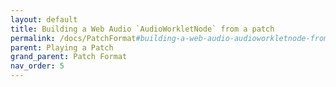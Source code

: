 ```yaml
---
layout: default
title: Building a Web Audio `AudioWorkletNode` from a patch
permalink: /docs/PatchFormat#building-a-web-audio-audioworkletnode-from-a-patch
parent: Playing a Patch
grand_parent: Patch Format
nav_order: 5
---
```

